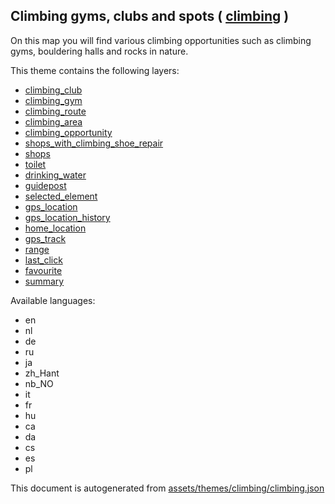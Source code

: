 [//]: # (WARNING: this file is automatically generated. Please find the sources at the bottom and edit those sources)

 Climbing gyms, clubs and spots ( [climbing](https://mapcomplete.org/climbing) ) 
---------------------------------------------------------------------------------



On this map you will find various climbing opportunities such as climbing gyms, bouldering halls and rocks in nature.

This theme contains the following layers:



  - [climbing_club](../Layers/climbing_club.md)
  - [climbing_gym](../Layers/climbing_gym.md)
  - [climbing_route](../Layers/climbing_route.md)
  - [climbing_area](../Layers/climbing_area.md)
  - [climbing_opportunity](../Layers/climbing_opportunity.md)
  - [shops_with_climbing_shoe_repair](../Layers/shops_with_climbing_shoe_repair.md)
  - [shops](../Layers/shops.md)
  - [toilet](../Layers/toilet.md)
  - [drinking_water](../Layers/drinking_water.md)
  - [guidepost](../Layers/guidepost.md)
  - [selected_element](../Layers/selected_element.md)
  - [gps_location](../Layers/gps_location.md)
  - [gps_location_history](../Layers/gps_location_history.md)
  - [home_location](../Layers/home_location.md)
  - [gps_track](../Layers/gps_track.md)
  - [range](../Layers/range.md)
  - [last_click](../Layers/last_click.md)
  - [favourite](../Layers/favourite.md)
  - [summary](../Layers/summary.md)


Available languages:



  - en
  - nl
  - de
  - ru
  - ja
  - zh_Hant
  - nb_NO
  - it
  - fr
  - hu
  - ca
  - da
  - cs
  - es
  - pl
 

This document is autogenerated from [assets/themes/climbing/climbing.json](https://github.com/pietervdvn/MapComplete/blob/develop/assets/themes/climbing/climbing.json)
